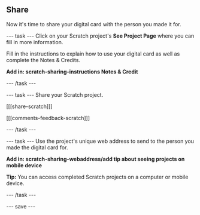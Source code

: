 ## Share
Now it's time to share your digital card with the person you made it for. 

--- task ---
Click on your Scratch project's **See Project Page** where you can fill in more information.

Fill in the instructions to explain how to use your digital card as well as complete the Notes & Credits.

**Add in: scratch-sharing-instructions Notes & Credit**

--- /task ---

--- task ---
Share your Scratch project.
 
[[[share-scratch]]]
 
[[[comments-feedback-scratch]]]

--- /task ---

--- task ---
Use the project's unique web address to send to the person you made the digital card for.

**Add in: scratch-sharing-webaddress/add tip about seeing projects on mobile device**

**Tip:** You can access completed Scratch projects on a computer or mobile device. 

--- /task ---

--- save ---
